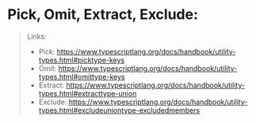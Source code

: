 # Pick, Omit, Extract, Exclude:
> Links:
> * Pick: https://www.typescriptlang.org/docs/handbook/utility-types.html#picktype-keys
> * Omit: https://www.typescriptlang.org/docs/handbook/utility-types.html#omittype-keys
> * Extract: https://www.typescriptlang.org/docs/handbook/utility-types.html#extracttype-union
> * Exclude: https://www.typescriptlang.org/docs/handbook/utility-types.html#excludeuniontype-excludedmembers
